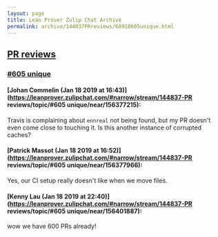```yaml
---
layout: page
title: Lean Prover Zulip Chat Archive 
permalink: archive/144837PRreviews/68918605unique.html
---
```


## [PR reviews](index.html)
### [#605 unique](68918605unique.html)

#### [Johan Commelin (Jan 18 2019 at 16:43)](https://leanprover.zulipchat.com/#narrow/stream/144837-PR reviews/topic/#605 unique/near/156377215):
Travis is complaining about `ennreal` not being found, but my PR doesn't even come close to touching it. Is this another instance of corrupted caches?

#### [Patrick Massot (Jan 18 2019 at 16:52)](https://leanprover.zulipchat.com/#narrow/stream/144837-PR reviews/topic/#605 unique/near/156377966):
Yes, our CI setup really doesn't like when we move files.

#### [Kenny Lau (Jan 18 2019 at 22:40)](https://leanprover.zulipchat.com/#narrow/stream/144837-PR reviews/topic/#605 unique/near/156401887):
wow we have 600 PRs already!

